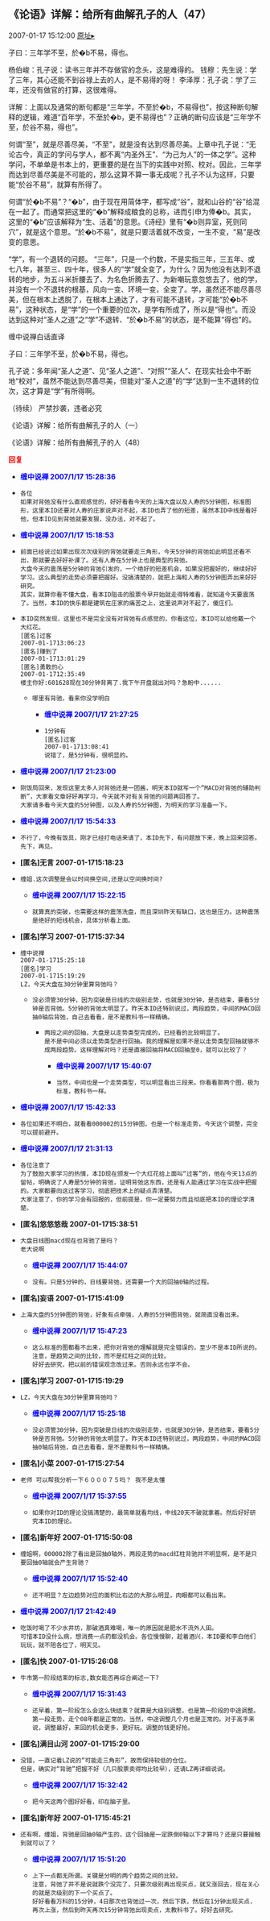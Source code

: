 ## 《论语》详解：给所有曲解孔子的人（47）
2007-01-17 15:12:00
[原址▸](http://www.fxgan.com/chan_time/2007_01_06/481.htm)



 
 
 
 子曰：三年学不至，於&#xfffd;b不易，得也。
 
 杨伯峻：孔子说：读书三年并不存做官的念头，这是难得的。
 钱穆：先生说：学了三年，其心还能不到谷禄上去的人，是不易得的呀！
 李泽厚：孔子说：学了三年，还没有做官的打算，这很难得。
 
 详解：上面以及通常的断句都是“三年学，不至於&#xfffd;b，不易得也”，按这种断句解释的逻辑，难道“百年学，不至於&#xfffd;b，更不易得也”？正确的断句应该是“三年学不至，於谷不易，得也”。
 
 何谓“至”，就是尽善尽美，“不至”，就是没有达到尽善尽美。上章中孔子说：“无论古今，真正的学问与学人，都不离“内圣外王”、“为己为人”的一体之学”。这种学问，不单单是书本上的，更重要的是在当下的实践中对照、校对。因此，三年学而达到尽善尽美是不可能的，那么这算不算一事无成呢？孔子不认为这样，只要能“於谷不易”，就算有所得了。
 
 何谓“於&#xfffd;b不易”？“&#xfffd;b”，由于现在用简体字，都写成“谷”，就和山谷的“谷”给混在一起了。而通常把这里的“&#xfffd;b”解释成粮食的总称，进而引申为俸&#xfffd;b。其实，这里的“&#xfffd;b”应该解释为“生、活着”的意思。《诗经》里有“&#xfffd;b则异室，死则同穴”，就是这个意思。“於&#xfffd;b不易”，就是只要活着就不改变，一生不变，“易”是改变的意思。
 
 “学”，有一个退转的问题。 “三年”，只是一个约数，不是实指三年，三五年、或七八年，甚至三、四十年，很多人的“学”就全变了，为什么？因为他没有达到不退转的地步，为五斗米折腰去了、为名色折腾去了、为新嘲玩意忽悠去了，他的学，并没有一个不退转的根基，风向一变、环境一变，全变了。学，虽然还不能尽善尽美，但在根本上透脱了，在根本上通达了，才有可能不退转，才可能“於&#xfffd;b不易”，这种状态，是“学”的一个重要的位次，是学有所成了，所以是“得也”。而没达到这种对“圣人之道”之“学”不退转、“於&#xfffd;b不易”的状态，是不能算“得也”的。
 
  缠中说禅白话直译
 
 子曰：三年学不至，於&#xfffd;b不易，得也。
 
  孔子说：多年闻“圣人之道”、见“圣人之道”、“对照”“圣人”、在现实社会中不断地“校对”，虽然不能达到尽善尽美，但能对“圣人之道”的“学”达到一生不退转的位次，这才算是“学”有所得啊。
 


  （待续）
 严禁抄袭，违者必究
 
  
 
 
  《论语》详解：给所有曲解孔子的人（一）
 
 
  
 
 
  
   《论语》详解：给所有曲解孔子的人（48）
  
 





<font color='red'>**回复**</font>


- **<font color='blue'>缠中说禅 2007/1/17 15:28:36</font>**
- ```
  各位
  如果对背弛没有什么直观感觉的，好好看看今天的上海大盘以及人寿的5分钟图，标准图形，这里本ID还要对人寿的庄家说声对不起，本ID也弄了他的短差，虽然本ID中线是看好他，但本ID见到背弛就要发狠，没办法，对不起了。
  ```
- **<font color='blue'>缠中说禅 2007/1/17 15:18:53</font>**
- ```
  前面已经说过如果出现次次级别的背弛就要走三角形，今天5分钟的背弛如此明显还看不出，那就要去好好补课了。还有人寿在5分钟上也是典型的背弛。
  大盘今天的震荡是5分钟的背弛引发的，一个绝好的短差机会，如果没把握好的，继续好好学习。这么典型的走势必须要把握好。没搞清楚的，就把上海和人寿的5分钟图弄出来好好研究。
  其实，就算你看不懂大盘，看本ID阻击的股票今早开始就走得特难看，就知道今天要震荡了。当然，本ID的快乐都是建筑在庄家的痛苦之上，这里说声对不起了，傻庄们。
  ```
- ```
  本ID突然发现，这里也不是完全没有对背弛有点感觉的，你看这位，本ID可以给他戴一个大红花。
  [匿名]过客
  2007-01-1713:06:23
  [匿名]赚到了
  2007-01-1713:01:29
  [匿名]勇敢的心
  2007-01-1712:35:49
  楼主你好:601628现在30分钟背离了.我下午开盘就出对吗？急盼中......
  ```
   - ```
     哪里有背驰，看来你没学明白
     ```
      - **<font color='blue'>缠中说禅 2007/1/17 21:27:25</font>**
      - ```
        1分钟有
        [匿名]过客
        2007-01-1713:08:41
        说错了，是5分钟有，很明显的。
        ```
- **<font color='blue'>缠中说禅 2007/1/17 21:23:00</font>**
- ```
  刚饭局回来，发现这里太多人对背弛还是一团酱，明天本ID就写一个“MACD对背弛的辅助判断”，大家看文章好好再学习，今天就不对有关背弛的问题再回答了。
  大家请多看今天大盘的5分钟图，以及人寿的5分钟图，为明天的学习准备一下。
  ```
- **<font color='blue'>缠中说禅 2007/1/17 15:54:33</font>**
- ```
  不行了，今晚有饭具，刚才已经打电话来请了，本ID先下，有问题放下来，晚上回来回答。
  先下，再见。
  ```
- **[匿名]无言 2007-01-1715:18:23**
- ```
  缠姐.这次调整是会以时间换空间,还是以空间换时间?
  ```
   - **<font color='blue'>缠中说禅 2007/1/17 15:22:15</font>**
   - ```
     就算真的突破，也需要这样的震荡洗盘，而且深圳昨天有缺口，这也是压力。这种震荡是绝好的短线机会，具体分析看上面。
     ```
- **[匿名]学习 2007-01-1715:37:34**
- ```
  缠中说禅
  2007-01-1715:25:18
  [匿名]学习
  2007-01-1715:19:29
  LZ，今天大盘在30分钟里算背弛吗？
  ```
   - ```
     没必须管30分钟，因为突破是日线的次级别走势，也就是30分钟，是否结束，要看5分钟是否背弛。5分钟的背弛太明显了。昨天本ID还特别说过，两段趋势，中间的MACD回抽0轴后背弛，自己去看看，是不是教科书一样精确。
     ```
      - ```
        两段之间的回抽，大盘是以走势类型完成的，已经看的比较明显了。
        是不是中间必须以走势类型进行回抽。我的理解是如果不是以走势类型回抽就够不成两段趋势。这样理解对吗？还是直接回抽将MACD回抽至0，就可以比较了？
        ```
         - **<font color='blue'>缠中说禅 2007/1/17 15:40:07</font>**
         - ```
           当然，中间也是一个走势类型，可以明显看出三段来。你看看那两个图，极为标准，教科书一样。
           ```
- **<font color='blue'>缠中说禅 2007/1/17 15:42:33</font>**
- ```
  各位如果还不明白，就看看000002的15分钟图，也是一个标准走势，今天这个调整，完全可以提前避开。
  ```
- **<font color='blue'>缠中说禅 2007/1/17 21:31:13</font>**
- ```
  各位注意了
  为了鼓励大家学习的热情，本ID现在颁发一个大红花给上面叫“过客”的，他在今天13点的留帖，明确说了人寿是5分钟的背弛，证明背弛这东西，还是有人能通过学习在实战中把握的。大家都要向这过客学习，彻底把技术上的疑点弄清楚。
  大家注意了，你的学习会有回报的，但前提是，你一定要努力而且彻底把本ID的理论学清楚。
  ```
- **[匿名]悠悠悠哉 2007-01-1715:38:51**
- ```
  大盘日线图macd现在也背驰了是吗？
  老大说啊
  ```
   - **<font color='blue'>缠中说禅 2007/1/17 15:44:07</font>**
   - ```
     没有。只是5分钟的，日线要背弛，还需要一个大的回抽0轴的过程。
     ```
- **[匿名]妄语 2007-01-1715:41:09**
- ```
  上海大盘的5分钟图的背弛，好象有点牵强，人寿的5分钟图背弛，就简直没看出来。
  ```
   - **<font color='blue'>缠中说禅 2007/1/17 15:47:23</font>**
   - ```
     这么标准的图都看不出来，把你对背弛的理解就是完全错误的，至少不是本ID所说的。注意，是趋势之间的比较，而不是红柱之间的比较。
     好好去研究，把以前的错误观念改过来。否则永远也学不会。
     ```
- **[匿名]学习 2007-01-1715:19:29**
- ```
  LZ，今天大盘在30分钟里算背弛吗？
  ```
   - **<font color='blue'>缠中说禅 2007/1/17 15:25:18</font>**
   - ```
     没必须管30分钟，因为突破是日线的次级别走势，也就是30分钟，是否结束，要看5分钟是否背弛。5分钟的背弛太明显了。昨天本ID还特别说过，两段趋势，中间的MACD回抽0轴后背弛，自己去看看，是不是教科书一样精确。
     ```
- **[匿名]小菜 2007-01-1715:27:54**
- ```
  老师 可以帮我分析一下６０００７５吗？ 我不是太懂
  ```
   - **<font color='blue'>缠中说禅 2007/1/17 15:37:55</font>**
   - ```
     如果你对ID的理论没搞清楚的，最简单就看均线，中线20天不破就拿着。然后好好研究本ID的理论。
     ```
- **[匿名]新年好 2007-01-1715:50:08**
- ```
  缠姐啊，000002除了看出是回抽0轴外，两段走势的macd红柱背驰并不明显啊，是不是只要回抽0轴就会产生背驰？
  ```
   - **<font color='blue'>缠中说禅 2007/1/17 15:52:40</font>**
   - ```
     还不明显？左边趋势对应的面积比右边的大那么明显，肉眼都可以看出来。
     ```
- **<font color='blue'>缠中说禅 2007/1/17 21:42:49</font>**
- ```
  吃饭时喝了不少水井坊，那破酒真难喝，唯一的原因就是肥水不流外人田。
  可惜本ID没什么病，想消费一点药都没机会。各位慢慢聊，趁着酒兴，本ID要和李白他们玩玩，就不陪各位了，明天见。
  ```
- **[匿名]快 2007-01-1715:26:08**
- ```
  牛市第一阶段结束的标志,数女能否再综合阐述一下?
  ```
   - **<font color='blue'>缠中说禅 2007/1/17 15:31:43</font>**
   - ```
     还早着，第一阶段怎么会这么快结束？就算是大级别调整，也是第一阶段的中途调整。第一段走势，走个08年都是正常的。当然，中途调整几个月也是正常的。对于高手来说，调整最好，来回的机会更多，更好玩。调整的钱更好抢。
     ```
- **[匿名]满目山河 2007-01-1715:29:00**
- ```
  没错，一直记着LZ说的“可能走三角形”，故而保持较低的仓位。
  但是，确实对“背驰”把握不好（几只股票卖得均比较早），还请LZ再详细说说。
  ```
   - **<font color='blue'>缠中说禅 2007/1/17 15:32:42</font>**
   - ```
     把今天这两个图好好看，印在脑子里。
     ```
- **[匿名]新年好 2007-01-1715:45:21**
- ```
  还有啊，缠姐，背驰是回抽0轴产生的，这个回抽是一定跌倒0轴以下才算吗？还是只要接触到就可以了？
  ```
   - **<font color='blue'>缠中说禅 2007/1/17 15:51:20</font>**
   - ```
     上下一点都无所谓。关键是分明的两个趋势之间的比较。
     注意，背弛了并不是说就跌个没完了，只要次级别再出现买点，就又涨回去，现在关心的就是次级别的下一个买点了。
     好好看看万科的15分钟，4日那次也背弛过一次，然后下跌，然后在1分钟出现买点，再次上涨，然后到昨天再次15分钟背弛出现卖点，太教科书了。好好去研究。
     ```
